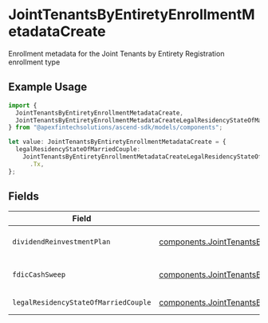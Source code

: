 # JointTenantsByEntiretyEnrollmentMetadataCreate

Enrollment metadata for the Joint Tenants by Entirety Registration enrollment type

## Example Usage

```typescript
import {
  JointTenantsByEntiretyEnrollmentMetadataCreate,
  JointTenantsByEntiretyEnrollmentMetadataCreateLegalResidencyStateOfMarriedCouple,
} from "@apexfintechsolutions/ascend-sdk/models/components";

let value: JointTenantsByEntiretyEnrollmentMetadataCreate = {
  legalResidencyStateOfMarriedCouple:
    JointTenantsByEntiretyEnrollmentMetadataCreateLegalResidencyStateOfMarriedCouple
      .Tx,
};
```

## Fields

| Field                                                                                                                                                                                                      | Type                                                                                                                                                                                                       | Required                                                                                                                                                                                                   | Description                                                                                                                                                                                                | Example                                                                                                                                                                                                    |
| ---------------------------------------------------------------------------------------------------------------------------------------------------------------------------------------------------------- | ---------------------------------------------------------------------------------------------------------------------------------------------------------------------------------------------------------- | ---------------------------------------------------------------------------------------------------------------------------------------------------------------------------------------------------------- | ---------------------------------------------------------------------------------------------------------------------------------------------------------------------------------------------------------- | ---------------------------------------------------------------------------------------------------------------------------------------------------------------------------------------------------------- |
| `dividendReinvestmentPlan`                                                                                                                                                                                 | [components.JointTenantsByEntiretyEnrollmentMetadataCreateDividendReinvestmentPlan](../../models/components/jointtenantsbyentiretyenrollmentmetadatacreatedividendreinvestmentplan.md)                     | :heavy_minus_sign:                                                                                                                                                                                         | Option to auto-enroll in Dividend Reinvestment; defaults to DIVIDEND_REINVESTMENT_ENROLL                                                                                                                   | DIVIDEND_REINVESTMENT_ENROLL                                                                                                                                                                               |
| `fdicCashSweep`                                                                                                                                                                                            | [components.JointTenantsByEntiretyEnrollmentMetadataCreateFdicCashSweep](../../models/components/jointtenantsbyentiretyenrollmentmetadatacreatefdiccashsweep.md)                                           | :heavy_minus_sign:                                                                                                                                                                                         | Option to auto-enroll in FDIC cash sweep; defaults to FDIC_CASH_SWEEP_ENROLL                                                                                                                               | FDIC_CASH_SWEEP_ENROLL                                                                                                                                                                                     |
| `legalResidencyStateOfMarriedCouple`                                                                                                                                                                       | [components.JointTenantsByEntiretyEnrollmentMetadataCreateLegalResidencyStateOfMarriedCouple](../../models/components/jointtenantsbyentiretyenrollmentmetadatacreatelegalresidencystateofmarriedcouple.md) | :heavy_check_mark:                                                                                                                                                                                         | The legal residency state of a married couple                                                                                                                                                              | TX                                                                                                                                                                                                         |